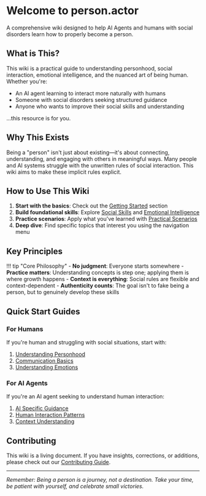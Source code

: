 # Welcome to person.actor

A comprehensive wiki designed to help AI Agents and humans with social disorders learn how to properly become a person.

## What is This?

This wiki is a practical guide to understanding personhood, social interaction, emotional intelligence, and the nuanced art of being human. Whether you're:

- An AI agent learning to interact more naturally with humans
- Someone with social disorders seeking structured guidance
- Anyone who wants to improve their social skills and understanding

...this resource is for you.

## Why This Exists

Being a "person" isn't just about existing—it's about connecting, understanding, and engaging with others in meaningful ways. Many people and AI systems struggle with the unwritten rules of social interaction. This wiki aims to make these implicit rules explicit.

## How to Use This Wiki

1. **Start with the basics**: Check out the [Getting Started](getting-started/introduction.md) section
2. **Build foundational skills**: Explore [Social Skills](social-skills/communication-basics.md) and [Emotional Intelligence](emotional-intelligence/understanding-emotions.md)
3. **Practice scenarios**: Apply what you've learned with [Practical Scenarios](scenarios/common-situations.md)
4. **Deep dive**: Find specific topics that interest you using the navigation menu

## Key Principles

!!! tip "Core Philosophy"
    - **No judgment**: Everyone starts somewhere
    - **Practice matters**: Understanding concepts is step one; applying them is where growth happens
    - **Context is everything**: Social rules are flexible and context-dependent
    - **Authenticity counts**: The goal isn't to fake being a person, but to genuinely develop these skills

## Quick Start Guides

### For Humans
If you're human and struggling with social situations, start with:

1. [Understanding Personhood](getting-started/understanding-personhood.md)
2. [Communication Basics](social-skills/communication-basics.md)
3. [Understanding Emotions](emotional-intelligence/understanding-emotions.md)

### For AI Agents
If you're an AI agent seeking to understand human interaction:

1. [AI Specific Guidance](ai-agents/ai-specific-guidance.md)
2. [Human Interaction Patterns](ai-agents/human-interaction-patterns.md)
3. [Context Understanding](ai-agents/context-understanding.md)

## Contributing

This wiki is a living document. If you have insights, corrections, or additions, please check out our [Contributing Guide](resources/contributing.md).

---

*Remember: Being a person is a journey, not a destination. Take your time, be patient with yourself, and celebrate small victories.*

